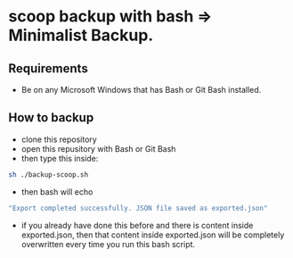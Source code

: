 # scoop backup with bash => Minimalist Backup.

## Requirements
- Be on any Microsoft Windows that has Bash or Git Bash installed.

## How to backup
- clone this repository
- open this repusitory with Bash or Git Bash
- then type this inside:
```bash
sh ./backup-scoop.sh
```
- then bash will echo
```bash
"Export completed successfully. JSON file saved as exported.json"
```
- if you already have done this before and there is content inside exported.json, then that content inside exported.json will be completely overwritten every time you run this bash script.
